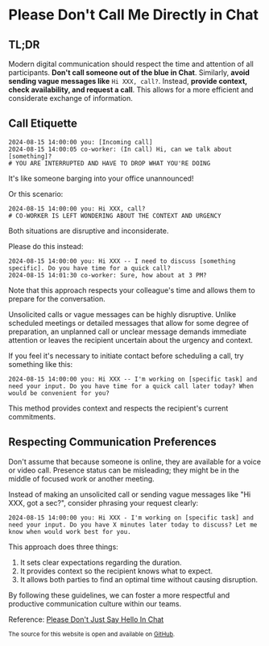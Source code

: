 # Please Don't Call Me Directly in Chat

## TL;DR

Modern digital communication should respect the time and attention of all participants. **Don't call someone out of the blue in Chat**. Similarly, **avoid sending vague messages like** `Hi XXX, call?`. Instead, **provide context, check availability, and request a call**. This allows for a more efficient and considerate exchange of information.

## Call Etiquette

```text
2024-08-15 14:00:00 you: [Incoming call]
2024-08-15 14:00:05 co-worker: (In call) Hi, can we talk about [something]?
# YOU ARE INTERRUPTED AND HAVE TO DROP WHAT YOU'RE DOING
```

It's like someone barging into your office unannounced!

Or this scenario:

```text
2024-08-15 14:00:00 you: Hi XXX, call?
# CO-WORKER IS LEFT WONDERING ABOUT THE CONTEXT AND URGENCY
```

Both situations are disruptive and inconsiderate.

Please do this instead:

```text
2024-08-15 14:00:00 you: Hi XXX -- I need to discuss [something specific]. Do you have time for a quick call?
2024-08-15 14:01:30 co-worker: Sure, how about at 3 PM?
```

Note that this approach respects your colleague's time and allows them to prepare for the conversation.

Unsolicited calls or vague messages can be highly disruptive. Unlike scheduled meetings or detailed messages that allow for some degree of preparation, an unplanned call or unclear message demands immediate attention or leaves the recipient uncertain about the urgency and context.

If you feel it's necessary to initiate contact before scheduling a call, try something like this:

```text
2024-08-15 14:00:00 you: Hi XXX -- I'm working on [specific task] and need your input. Do you have time for a quick call later today? When would be convenient for you?
```

This method provides context and respects the recipient's current commitments.

## Respecting Communication Preferences

Don't assume that because someone is online, they are available for a voice or video call. Presence status can be misleading; they might be in the middle of focused work or another meeting.

Instead of making an unsolicited call or sending vague messages like "Hi XXX, got a sec?", consider phrasing your request clearly:

```text
2024-08-15 14:00:00 you: Hi XXX - I'm working on [specific task] and need your input. Do you have X minutes later today to discuss? Let me know when would work best for you.
```

This approach does three things:

1. It sets clear expectations regarding the duration.
2. It provides context so the recipient knows what to expect.
3. It allows both parties to find an optimal time without causing disruption.

By following these guidelines, we can foster a more respectful and productive communication culture within our teams.

Reference: [Please Don't Just Say Hello In Chat](https://aka.ms/nohello)

<sup>The source for this website is open and available on [GitHub](https://github.com/zjhch123/No-Direct-Calls).</sup>
